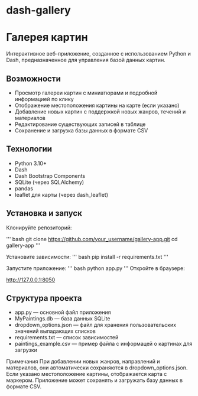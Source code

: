 # dash-gallery

# Галерея картин

Интерактивное веб-приложение, созданное с использованием Python и Dash, предназначенное для управления базой данных картин.

## Возможности

- Просмотр галереи картин с миниатюрами и подробной информацией по клику
- Отображение местоположения картины на карте (если указано)
- Добавление новых картин с поддержкой новых жанров, течений и материалов
- Редактирование существующих записей в таблице
- Сохранение и загрузка базы данных в формате CSV

## Технологии
- Python 3.10+
- Dash
- Dash Bootstrap Components
- SQLite (через SQLAlchemy)
- pandas
- leaflet для карты (через dash_leaflet)
  
## Установка и запуск
Клонируйте репозиторий:

''' bash
git clone https://github.com/your_username/gallery-app.git
cd gallery-app
'''

Установите зависимости:
''' bash
pip install -r requirements.txt
'''

Запустите приложение:
''' bash
python app.py
'''
Откройте в браузере:

http://127.0.0.1:8050

## Структура проекта

- app.py — основной файл приложения
- MyPaintings.db — база данных SQLite
- dropdown_options.json — файл для хранения пользовательских значений выпадающих списков
- requirements.txt — список зависимостей
- paintings_example.csv — пример файла с информацей о картинах для загрузки

Примечания
При добавлении новых жанров, направлений и материалов, они автоматически сохраняются в dropdown_options.json.
Если указано местоположение картины, отображается карта с маркером.
Приложение может сохранять и загружать базу данных в формате CSV.
